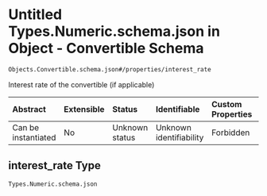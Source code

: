 # Untitled Types.Numeric.schema.json in Object - Convertible Schema

```txt
Objects.Convertible.schema.json#/properties/interest_rate
```

Interest rate of the convertible (if applicable)

| Abstract            | Extensible | Status         | Identifiable            | Custom Properties | Additional Properties | Access Restrictions | Defined In                                                                             |
| :------------------ | :--------- | :------------- | :---------------------- | :---------------- | :-------------------- | :------------------ | :------------------------------------------------------------------------------------- |
| Can be instantiated | No         | Unknown status | Unknown identifiability | Forbidden         | Allowed               | none                | [Convertible.schema.json\*](../objects/Convertible.schema.json "open original schema") |

## interest_rate Type

`Types.Numeric.schema.json`
